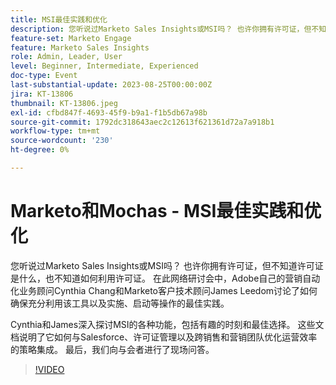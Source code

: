 ```yaml
---
title: MSI最佳实践和优化
description: 您听说过Marketo Sales Insights或MSI吗？ 也许你拥有许可证，但不知道许可证是什么，也不知道如何利用许可证。 在本网络研讨会中，Adobe自己的营销自动化业务顾问Cynthia Chang和Marketo客户技术顾问James Leedom将讨论如何确保充分利用该工具以及实施、启动等活动的最佳实践。Cynthia和James深入探讨MSI的功能，包括有趣的时刻和最佳方案。 这些文档说明了它如何与Salesforce、许可证管理以及跨销售和营销团队优化运营效率的策略集成。 最后，我们向与会者进行了现场问答。
feature-set: Marketo Engage
feature: Marketo Sales Insights
role: Admin, Leader, User
level: Beginner, Intermediate, Experienced
doc-type: Event
last-substantial-update: 2023-08-25T00:00:00Z
jira: KT-13806
thumbnail: KT-13806.jpeg
exl-id: cfbd847f-4693-45f9-b9a1-f1b5db67a98b
source-git-commit: 1792dc318643aec2c12613f621361d72a7a918b1
workflow-type: tm+mt
source-wordcount: '230'
ht-degree: 0%

---
```


# Marketo和Mochas - MSI最佳实践和优化

您听说过Marketo Sales Insights或MSI吗？ 也许你拥有许可证，但不知道许可证是什么，也不知道如何利用许可证。 在此网络研讨会中，Adobe自己的营销自动化业务顾问Cynthia Chang和Marketo客户技术顾问James Leedom讨论了如何确保充分利用该工具以及实施、启动等操作的最佳实践。

Cynthia和James深入探讨MSI的各种功能，包括有趣的时刻和最佳选择。 这些文档说明了它如何与Salesforce、许可证管理以及跨销售和营销团队优化运营效率的策略集成。 最后，我们向与会者进行了现场问答。

>[!VIDEO](https://video.tv.adobe.com/v/3422797?learn=on)
